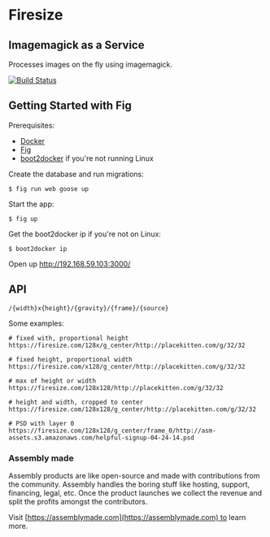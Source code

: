 # Firesize

## Imagemagick as a Service

Processes images on the fly using imagemagick.

[![Build Status](https://travis-ci.org/asm-products/firesize.svg?branch=master)](https://travis-ci.org/asm-products/firesize)

## Getting Started with Fig

Prerequisites:

* [Docker](https://docker.com/)
* [Fig](http://www.fig.sh/)
* [boot2docker](http://boot2docker.io/) if you're not running Linux

Create the database and run migrations:

    $ fig run web goose up

Start the app:

    $ fig up

Get the boot2docker ip if you're not on Linux:

    $ boot2docker ip

Open up http://192.168.59.103:3000/

## API

    /{width}x{height}/{gravity}/{frame}/{source}

Some examples:

    # fixed with, proportional height
    https://firesize.com/128x/g_center/http://placekitten.com/g/32/32

    # fixed height, proportional width
    https://firesize.com/x128/g_center/http://placekitten.com/g/32/32

    # max of height or width
    https://firesize.com/128x128/http://placekitten.com/g/32/32

    # height and width, cropped to center
    https://firesize.com/128x128/g_center/http://placekitten.com/g/32/32

    # PSD with layer 0
    https://firesize.com/128x128/g_center/frame_0/http://asm-assets.s3.amazonaws.com/helpful-signup-04-24-14.psd


### Assembly made

Assembly products are like open-source and made with contributions from the community. Assembly handles the boring stuff like hosting, support, financing, legal, etc. Once the product launches we collect the revenue and split the profits amongst the contributors.

Visit [https://assemblymade.com](https://assemblymade.com) to learn more.
